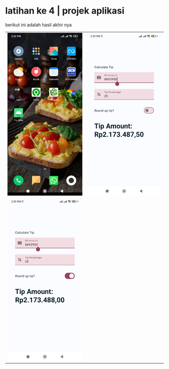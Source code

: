 # latihan ke 4 | projek aplikasi
berikut ini adalah hasil akhir nya

<table>
  <tr>
    <td><img src="screenshot_01.jpg"></td>
    <td><img src="screenshot_02.jpg"></td>
  </tr>
  <tr>
    <td><img src="screenshot_03.jpg"></td>
  </tr>
</table>
